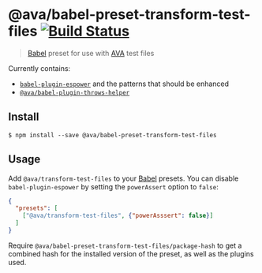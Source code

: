 # @ava/babel-preset-transform-test-files [![Build Status](https://travis-ci.org/avajs/babel-preset-transform-test-files.svg?branch=master)](https://travis-ci.org/avajs/babel-preset-transform-test-files)

> [Babel] preset for use with [AVA] test files

Currently contains:

- [`babel-plugin-espower`](https://github.com/power-assert-js/babel-plugin-espower) and the patterns that should be enhanced
- [`@ava/babel-plugin-throws-helper`](https://github.com/avajs/babel-plugin-throws-helper/)


## Install

```console
$ npm install --save @ava/babel-preset-transform-test-files
```


## Usage

Add `@ava/transform-test-files` to your [Babel] presets. You can disable `babel-plugin-espower` by setting the `powerAssert` option to `false`:

```json
{
  "presets": [
    ["@ava/transform-test-files", {"powerAsssert": false}]
  ]
}
```

Require `@ava/babel-preset-transform-test-files/package-hash` to get a combined hash for the installed version of the preset, as well as the plugins used.


[AVA]: https://ava.li
[Babel]: https://babeljs.io
